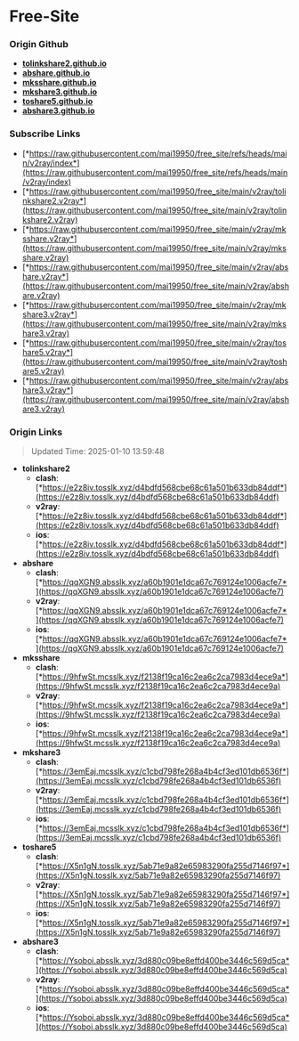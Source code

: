 # Free-Site

### Origin Github

- [**tolinkshare2.github.io**](https://github.com/tolinkshare2/tolinkshare2.github.io)
- [**abshare.github.io**](https://github.com/abshare/abshare.github.io)
- [**mksshare.github.io**](https://github.com/mksshare/mksshare.github.io)
- [**mkshare3.github.io**](https://github.com/mkshare3/mkshare3.github.io)
- [**toshare5.github.io**](https://github.com/toshare5/toshare5.github.io)
- [**abshare3.github.io**](https://github.com/abshare3/abshare3.github.io)

### Subscribe Links

- [*https://raw.githubusercontent.com/mai19950/free_site/refs/heads/main/v2ray/index*](https://raw.githubusercontent.com/mai19950/free_site/refs/heads/main/v2ray/index)
- [*https://raw.githubusercontent.com/mai19950/free_site/main/v2ray/tolinkshare2.v2ray*](https://raw.githubusercontent.com/mai19950/free_site/main/v2ray/tolinkshare2.v2ray)
- [*https://raw.githubusercontent.com/mai19950/free_site/main/v2ray/mksshare.v2ray*](https://raw.githubusercontent.com/mai19950/free_site/main/v2ray/mksshare.v2ray)
- [*https://raw.githubusercontent.com/mai19950/free_site/main/v2ray/abshare.v2ray*](https://raw.githubusercontent.com/mai19950/free_site/main/v2ray/abshare.v2ray)
- [*https://raw.githubusercontent.com/mai19950/free_site/main/v2ray/mkshare3.v2ray*](https://raw.githubusercontent.com/mai19950/free_site/main/v2ray/mkshare3.v2ray)
- [*https://raw.githubusercontent.com/mai19950/free_site/main/v2ray/toshare5.v2ray*](https://raw.githubusercontent.com/mai19950/free_site/main/v2ray/toshare5.v2ray)
- [*https://raw.githubusercontent.com/mai19950/free_site/main/v2ray/abshare3.v2ray*](https://raw.githubusercontent.com/mai19950/free_site/main/v2ray/abshare3.v2ray)

### Origin Links

> Updated Time: 2025-01-10 13:59:48

- **tolinkshare2**
  - **clash**: [*https://e2z8iv.tosslk.xyz/d4bdfd568cbe68c61a501b633db84ddf*](https://e2z8iv.tosslk.xyz/d4bdfd568cbe68c61a501b633db84ddf)
  - **v2ray**: [*https://e2z8iv.tosslk.xyz/d4bdfd568cbe68c61a501b633db84ddf*](https://e2z8iv.tosslk.xyz/d4bdfd568cbe68c61a501b633db84ddf)
  - **ios**: [*https://e2z8iv.tosslk.xyz/d4bdfd568cbe68c61a501b633db84ddf*](https://e2z8iv.tosslk.xyz/d4bdfd568cbe68c61a501b633db84ddf)
- **abshare**
  - **clash**: [*https://qqXGN9.absslk.xyz/a60b1901e1dca67c769124e1006acfe7*](https://qqXGN9.absslk.xyz/a60b1901e1dca67c769124e1006acfe7)
  - **v2ray**: [*https://qqXGN9.absslk.xyz/a60b1901e1dca67c769124e1006acfe7*](https://qqXGN9.absslk.xyz/a60b1901e1dca67c769124e1006acfe7)
  - **ios**: [*https://qqXGN9.absslk.xyz/a60b1901e1dca67c769124e1006acfe7*](https://qqXGN9.absslk.xyz/a60b1901e1dca67c769124e1006acfe7)
- **mksshare**
  - **clash**: [*https://9hfwSt.mcsslk.xyz/f2138f19ca16c2ea6c2ca7983d4ece9a*](https://9hfwSt.mcsslk.xyz/f2138f19ca16c2ea6c2ca7983d4ece9a)
  - **v2ray**: [*https://9hfwSt.mcsslk.xyz/f2138f19ca16c2ea6c2ca7983d4ece9a*](https://9hfwSt.mcsslk.xyz/f2138f19ca16c2ea6c2ca7983d4ece9a)
  - **ios**: [*https://9hfwSt.mcsslk.xyz/f2138f19ca16c2ea6c2ca7983d4ece9a*](https://9hfwSt.mcsslk.xyz/f2138f19ca16c2ea6c2ca7983d4ece9a)
- **mkshare3**
  - **clash**: [*https://3emEaj.mcsslk.xyz/c1cbd798fe268a4b4cf3ed101db6536f*](https://3emEaj.mcsslk.xyz/c1cbd798fe268a4b4cf3ed101db6536f)
  - **v2ray**: [*https://3emEaj.mcsslk.xyz/c1cbd798fe268a4b4cf3ed101db6536f*](https://3emEaj.mcsslk.xyz/c1cbd798fe268a4b4cf3ed101db6536f)
  - **ios**: [*https://3emEaj.mcsslk.xyz/c1cbd798fe268a4b4cf3ed101db6536f*](https://3emEaj.mcsslk.xyz/c1cbd798fe268a4b4cf3ed101db6536f)
- **toshare5**
  - **clash**: [*https://X5n1gN.tosslk.xyz/5ab71e9a82e65983290fa255d7146f97*](https://X5n1gN.tosslk.xyz/5ab71e9a82e65983290fa255d7146f97)
  - **v2ray**: [*https://X5n1gN.tosslk.xyz/5ab71e9a82e65983290fa255d7146f97*](https://X5n1gN.tosslk.xyz/5ab71e9a82e65983290fa255d7146f97)
  - **ios**: [*https://X5n1gN.tosslk.xyz/5ab71e9a82e65983290fa255d7146f97*](https://X5n1gN.tosslk.xyz/5ab71e9a82e65983290fa255d7146f97)
- **abshare3**
  - **clash**: [*https://Ysoboi.absslk.xyz/3d880c09be8effd400be3446c569d5ca*](https://Ysoboi.absslk.xyz/3d880c09be8effd400be3446c569d5ca)
  - **v2ray**: [*https://Ysoboi.absslk.xyz/3d880c09be8effd400be3446c569d5ca*](https://Ysoboi.absslk.xyz/3d880c09be8effd400be3446c569d5ca)
  - **ios**: [*https://Ysoboi.absslk.xyz/3d880c09be8effd400be3446c569d5ca*](https://Ysoboi.absslk.xyz/3d880c09be8effd400be3446c569d5ca)
